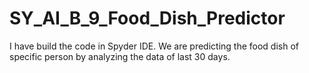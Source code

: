 # SY_AI_B_9_Food_Dish_Predictor
I have build the code in Spyder IDE. We are predicting the food dish of specific person by analyzing the data of last 30 days.
